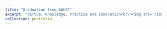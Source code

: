 ```yaml
---
title: "Graduation from SWUST"
excerpt: "Virtue, Knowledge, Practice and Innovation<br/><img src='/images/kun.jpg'>"
collection: portfolio
---
```


